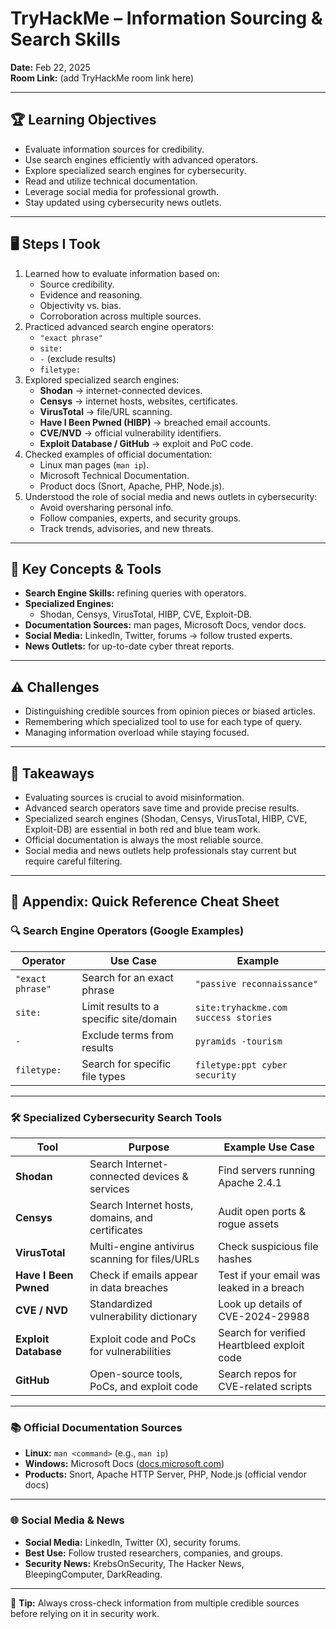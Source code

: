 # TryHackMe – Information Sourcing & Search Skills

**Date:** Feb 22, 2025  
**Room Link:** (add TryHackMe room link here)

---

## 🏆 Learning Objectives
- Evaluate information sources for credibility.
- Use search engines efficiently with advanced operators.
- Explore specialized search engines for cybersecurity.
- Read and utilize technical documentation.
- Leverage social media for professional growth.
- Stay updated using cybersecurity news outlets.

---

## 🖥️ Steps I Took
1. Learned how to evaluate information based on:
   - Source credibility.
   - Evidence and reasoning.
   - Objectivity vs. bias.
   - Corroboration across multiple sources.
2. Practiced advanced search engine operators:
   - `"exact phrase"`
   - `site:`
   - `-` (exclude results)
   - `filetype:`
3. Explored specialized search engines:
   - **Shodan** → internet-connected devices.
   - **Censys** → internet hosts, websites, certificates.
   - **VirusTotal** → file/URL scanning.
   - **Have I Been Pwned (HIBP)** → breached email accounts.
   - **CVE/NVD** → official vulnerability identifiers.
   - **Exploit Database / GitHub** → exploit and PoC code.
4. Checked examples of official documentation:
   - Linux man pages (`man ip`).
   - Microsoft Technical Documentation.
   - Product docs (Snort, Apache, PHP, Node.js).
5. Understood the role of social media and news outlets in cybersecurity:
   - Avoid oversharing personal info.
   - Follow companies, experts, and security groups.
   - Track trends, advisories, and new threats.

---

## 🔑 Key Concepts & Tools
- **Search Engine Skills:** refining queries with operators.
- **Specialized Engines:**
  - Shodan, Censys, VirusTotal, HIBP, CVE, Exploit-DB.
- **Documentation Sources:** man pages, Microsoft Docs, vendor docs.
- **Social Media:** LinkedIn, Twitter, forums → follow trusted experts.
- **News Outlets:** for up-to-date cyber threat reports.

---

## ⚠️ Challenges
- Distinguishing credible sources from opinion pieces or biased articles.
- Remembering which specialized tool to use for each type of query.
- Managing information overload while staying focused.

---

## 📌 Takeaways
- Evaluating sources is crucial to avoid misinformation.
- Advanced search operators save time and provide precise results.
- Specialized search engines (Shodan, Censys, VirusTotal, HIBP, CVE, Exploit-DB) are essential in both red and blue team work.
- Official documentation is always the most reliable source.
- Social media and news outlets help professionals stay current but require careful filtering.

---

## 📖 Appendix: Quick Reference Cheat Sheet

### 🔍 Search Engine Operators (Google Examples)

| Operator         | Use Case                                         | Example                                    |
|------------------|-------------------------------------------------|--------------------------------------------|
| `"exact phrase"` | Search for an exact phrase                      | `"passive reconnaissance"`                 |
| `site:`          | Limit results to a specific site/domain         | `site:tryhackme.com success stories`       |
| `-`              | Exclude terms from results                      | `pyramids -tourism`                        |
| `filetype:`      | Search for specific file types                  | `filetype:ppt cyber security`              |

---

### 🛠️ Specialized Cybersecurity Search Tools

| Tool              | Purpose                                                      | Example Use Case                              |
|-------------------|-------------------------------------------------------------|-----------------------------------------------|
| **Shodan**        | Search Internet-connected devices & services                 | Find servers running Apache 2.4.1             |
| **Censys**        | Search Internet hosts, domains, and certificates             | Audit open ports & rogue assets               |
| **VirusTotal**    | Multi-engine antivirus scanning for files/URLs               | Check suspicious file hashes                   |
| **Have I Been Pwned** | Check if emails appear in data breaches                  | Test if your email was leaked in a breach      |
| **CVE / NVD**     | Standardized vulnerability dictionary                        | Look up details of CVE-2024-29988              |
| **Exploit Database** | Exploit code and PoCs for vulnerabilities                 | Search for verified Heartbleed exploit code    |
| **GitHub**        | Open-source tools, PoCs, and exploit code                    | Search repos for CVE-related scripts           |

---

### 📚 Official Documentation Sources

- **Linux:** `man <command>` (e.g., `man ip`)  
- **Windows:** Microsoft Docs ([docs.microsoft.com](https://docs.microsoft.com))  
- **Products:** Snort, Apache HTTP Server, PHP, Node.js (official vendor docs)

---

### 🌐 Social Media & News

- **Social Media:** LinkedIn, Twitter (X), security forums.  
- **Best Use:** Follow trusted researchers, companies, and groups.  
- **Security News:** KrebsOnSecurity, The Hacker News, BleepingComputer, DarkReading.

---

📌 **Tip:** Always cross-check information from multiple credible sources before relying on it in security work.
